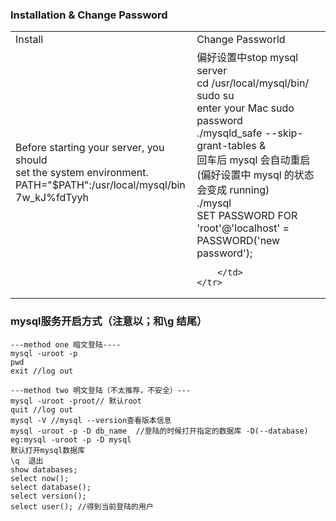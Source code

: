 ### Installation & Change Password
<table>
	<tr>
		<td>Install</td>
		<td>Change Passworld</td>
	</tr>
	<tr>
		<td>Before starting your server, you should <br>set the system environment.<br>
        PATH="$PATH":/usr/local/mysql/bin <br>7w_kJ%fdTyyh
		</td>
		<td>
			偏好设置中stop mysql server <br>
			cd /usr/local/mysql/bin/ <br>
			sudo su <br>
			enter your Mac sudo password <br>
			./mysqld_safe --skip-grant-tables &  <br>
			回车后 mysql 会自动重启(偏好设置中 mysql 的状态会变成 running) <br>
			./mysql <br>SET PASSWORD FOR 'root'@'localhost' = PASSWORD('new password');<br>
			
		</td>
	</tr>
</table>

### mysql服务开启方式（注意以；和\g 结尾）
```
---method one 暗文登陆----
mysql -uroot -p
pwd
exit //log out

---method two 明文登陆（不太推荐，不安全）---
mysql -uroot -proot// 默认root
quit //log out
mysql -V //mysql --version查看版本信息
mysql -uroot -p -D db_name  //登陆的时候打开指定的数据库 -D(--database) eg:mysql -uroot -p -D mysql 
默认打开mysql数据库
\q  退出
show databases;
select now();
select database();
select version();
select user(); //得到当前登陆的用户

```
